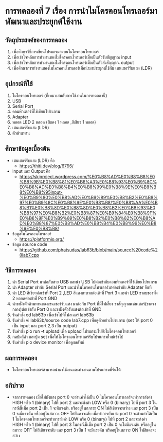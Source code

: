 # การทดลองที่ 7 เรื่อง การนำไมโครคอนโทรเลอร์มาพัฒนาและประยุกต์ใช้งาน

## วัตถุประสงค์ของการทดลอง
1. เพื่อศึกษาวิธีการเขียนโปรแกรมลงบนไมโครคอนโทรเลอร์ 
2. เพื่อเข้าใจหลักการทำงานของไมโครคอนโทรเลอร์เมื่อเป็นตัวรับสัญญาณ input
3. เพื่อเข้าใจหลักการทำงานของไมโครคอนโทรเลอร์เมื่อเป็นตัวส่งสัญญาณ output
4. เพื่อศึกษาการทำงานของไมโครคอนโทรเลอร์เมื่อนำมาประยุกต์ใช้กับ เซนเซอร์รับแสง (LDR)

## อุปกรณ์ที่ใช้ 
1. ไมโครคอนโทรเลอร์ (ที่เหมาะสมกับการใช้งานในการทดลองนี้)
2. USB
3. Serial Port
4. คอมพิวเตอร์ที่ใช้เขียนโปรแกรม
5. Adapter
6. หลอด LED 2 หลอด (สีแดง 1 หลอด ,สีเขียว 1 หลอด)
7. เซนเซอร์รับแสง (LDR)
8. ตัวต้านทาน

## ศึกษาข้อมูลเบื้องต้น
* เซนเซอร์รับแสง (LDR) คือ
  * https://thiti.dev/blog/6796/
* Input และ Output คือ
  * https://skjproject.wordpress.com/%E0%B8%AD%E0%B8%B8%E0%B8%9B%E0%B8%81%E0%B8%A3%E0%B8%93%E0%B9%8C%E0%B8%AD%E0%B8%B4%E0%B8%99%E0%B8%9E%E0%B8%B8%E0%B8%95input-%E0%B9%80%E0%B8%AD%E0%B9%89%E0%B8%B2%E0%B8%97%E0%B9%8C%E0%B8%9E%E0%B8%B8/%E0%B8%AA%E0%B8%B1%E0%B8%8D%E0%B8%8D%E0%B8%B2%E0%B8%93%E0%B8%97%E0%B8%B2%E0%B8%87%E0%B9%84%E0%B8%9F%E0%B8%9F%E0%B9%89%E0%B8%B2%E0%B8%82%E0%B8%AD%E0%B8%87%E0%B8%AD%E0%B8%B4%E0%B8%99%E0%B8%9E%E0%B8%B8/
* ข้อมูลไมโครคอนโทรเลอร์
  * https://platformio.org/
* ข้อมูล source code
  * https://github.com/phatsudas/lab63b/blob/main/source%20code%20lab7.cpp
  
## วิธีการทดลอง 
1. นำ Serial Port มาต่อกับสาย USB และนำ USB ไปต่อเข้ากับคอมพิวเตอร์ที่ใช้เขียนโปรแกรม
2. นำ Adapter เข้ากับ Serial Port และนำไมโครคอนโทรเลอร์มาต่อเข้ากับ Adapter อีกที
3. นำ LED สีเขียวต่อเข้าที่ Port 2 ,LED สีแดงขาบวกต่อเข้าที่ Port 3 และนำ LED ขาลบของทั้ง 2 หลอดต่อเข้าที่ Port GND
4. นำขาฝั่งตัวต้านทานของเซนเซอร์รับแสง มาต่อกับ Port ที่มีไฟเลี้ยง ขาสัญญาณเซนเซอร์(ขาตรงกลาง)ต่อเข้ากับ Port 0 และขาฝั่งตัวรับแสงต่อเข้าที่ GND
5. รันคำสั่ง cd lab63b เพื่อเข้าไปที่โฟลเดอร์ lab63b
6. รันคำสั่ง vi lab63b/source code lab7.cpp เพื่อดูตัวอย่างโปรแกรม (set ให้ port 0 เป็น input และ port 2,3 เป็น output)
7. รันคำสั่ง pio run -t upload เพื่อ upload โปรแกรมไปยังไมโครคอนโทรเลอร์
8. กดป่มสีดำ และปุ่ม set เพื่อให้ไมโครคอนโทรเลอร์รับโปรแกรมใหม่เข้าไป
9. รันคำสั่ง pio device monitor เพื่อดูผลลัพธ์

## ผลการทดลอง
* ไมโครคอนโทรเลอร์สามารถนำมาใช้งานและทำงานตามโปรแกรมที่รันได้

## อภิปราย
* จากการทดลอง เมื่อไม่บังแสง port 0 จะอ่านค่าได้เป็น 0 ไมโครคอนโทรเลอร์จะทำการส่งค่า HIGH หรือ 1 (binary) ไปที่ port 2 และจะส่งค่า LOW หรือ 0 (binary) ไปที่ port 3 ในกรณีนี้เมื่อ port 2 เป็น 1 จะมีแรงดัน หรืออยู่ในสภาวะ ON ไฟสีเขียวจะสว่าง และ port 3 เป็น 0 จะมีแรงดัน หรืออยู่ในสภาวะ OFF ไฟสีแดงจะดับ เมื่อทำการบังแสง port 0 จะอ่านค่าได้เป็น 1 ไมโครคอนโทรเลอร์จะทำการส่งค่า LOW หรือ 0 (binary) ไปที่ port 2 และจะส่งค่า HIGH หรือ 1 (binary) ไปที่ port 3 ในกรณีนี้เมื่อ port 2 เป็น 0 จะไม่มีแรงดัน หรืออยู่ในสภาวะ OFF ไฟสีเขียวจะดับ และ port 3 เป็น 1 จะมีแรงดัน หรืออยู่ในสภาวะ ON ไฟสีแดงจะสว่าง
  

